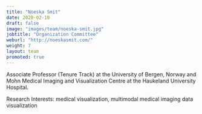 ```yaml
---
title: "Noeska Smit"
date: 2020-02-10
draft: false
image: "images/team/noeska-smit.jpg"
jobtitle: "Organization Committee"
weburl: "http://noeskasmit.com/"
weight: 7
layout: team
promoted: true
---
```


Associate Professor (Tenure Track) at the University of Bergen, Norway and Mohn Medical Imaging and Visualization Centre at the Haukeland University Hospital.


Research Interests: medical visualization, multimodal medical imaging data visualization
